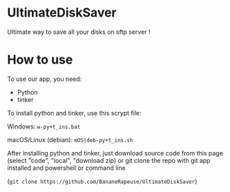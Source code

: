 # UltimateDiskSaver
Ultimate way to save all your disks on sftp server !

# How to use
To use our app, you need:
- Python
- tinker

To install python and tinker, use this scrypt file:

Windows: `w-py+t_ins.bat`

macOS/Linux (debian): `mOS|deb-py+t_ins.sh`

After installing python and tinker, just download source code from this page (select "code", "local", "download zip) or git clone the repo with git app installed and powershell or command line

(`git clone https://github.com/BananeRapeuse/UltimateDiskSaver`)
